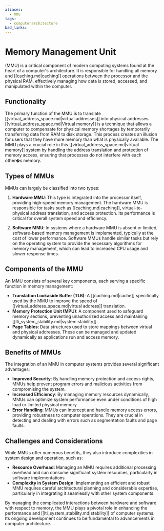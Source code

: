 ```yaml
---
aliases:
  - mmu
tags:
  - computerarchitecture
bad_links:
---
```

# Memory Management Unit
(MMU) is a critical component of modern computing systems found at the heart of a computer's architecture. It is responsible for handling all memory and [[caching.md|caching]] operations between the processor and the physical RAM, effectively managing how data is stored, accessed, and manipulated within the computer.

## Functionality

The primary function of the MMU is to translate [[virtual_address_space.md|virtual addresses]] into physical addresses. [[virtual_address_space.md|Virtual memory]] is a technique that allows a computer to compensate for physical memory shortages by temporarily transferring data from RAM to disk storage. This process creates an illusion for users that they have more memory than what is physically available. The MMU plays a crucial role in this [[virtual_address_space.md|virtual memory]] system by handling the address translation and protection of memory access, ensuring that processes do not interfere with each other�s memory.

## Types of MMUs

MMUs can largely be classified into two types:

1. **Hardware MMU**: 
   This type is integrated into the processor itself, providing high-speed memory management. The hardware MMU is responsible for tasks such as [[caching.md|caching]], virtual-to-physical address translation, and access protection. Its performance is critical for overall system speed and efficiency.

2. **Software MMU**: 
   In systems where a hardware MMU is absent or limited, software-based memory management is implemented, typically at the cost of lower performance. Software MMUs handle similar tasks but rely on the operating system to provide the necessary algorithms for memory management, which can lead to increased CPU usage and slower response times.

## Components of the MMU

An MMU consists of several key components, each serving a specific function in memory management:

- **Translation Lookaside Buffer (TLB)**: 
  A [[caching.md|cache]] specifically used by the MMU to improve the speed of [[virtual_address_space.md|virtual address]] translation.
- **Memory Protection Unit (MPU)**: 
  A component used to safeguard memory sections, preventing unauthorized access and maintaining [[lti_system_stability.md|system stability]].
- **Page Tables**: 
  Data structures used to store mappings between virtual and physical addresses. These can be managed and updated dynamically as applications run and access memory.

## Benefits of MMUs

The integration of an MMU in computer systems provides several significant advantages:

- **Improved Security**: 
  By handling memory protection and access rights, MMUs help prevent program errors and malicious activities from compromising the system.
- **Increased Efficiency**: 
  By managing memory resources dynamically, MMUs can optimize system performance even under conditions of high load or limited physical memory.
- **Error Handling**: 
  MMUs can intercept and handle memory access errors, providing robustness to computer operations. They are crucial in detecting and dealing with errors such as segmentation faults and page faults.

## Challenges and Considerations

While MMUs offer numerous benefits, they also introduce complexities in system design and operation, such as:

- **Resource Overhead**: 
  Managing an MMU requires additional processing overhead and can consume significant system resources, particularly in software implementations.
- **Complexity in System Design**: 
  Implementing an efficient and robust MMU requires careful architectural planning and considerable expertise, particularly in integrating it seamlessly with other system components.

By managing the complicated interactions between hardware and software with respect to memory, the MMU plays a pivotal role in enhancing the performance and [[lti_system_stability.md|stability]] of computer systems. Its ongoing development continues to be fundamental to advancements in computer architecture.